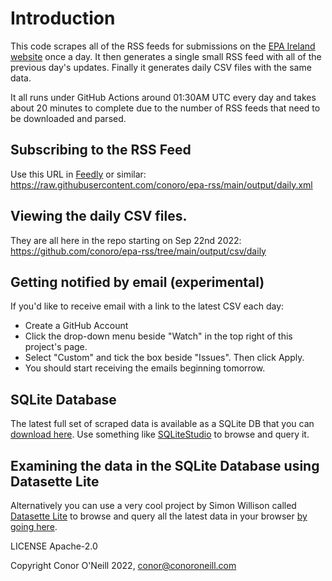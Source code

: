 # Introduction
This code scrapes all of the RSS feeds for submissions on the [EPA Ireland website](https://www.epa.ie/) once a day. It then generates a single small RSS feed with all of the previous day's updates. Finally it generates daily CSV files with the same data.

It all runs under GitHub Actions around 01:30AM UTC every day and takes about 20 minutes to complete due to the number of RSS feeds that need to be downloaded and parsed.

## Subscribing to the RSS Feed
Use this URL in [Feedly](https://feedly.com) or similar: https://raw.githubusercontent.com/conoro/epa-rss/main/output/daily.xml

## Viewing the daily CSV files.
They are all here in the repo starting on Sep 22nd 2022: https://github.com/conoro/epa-rss/tree/main/output/csv/daily

## Getting notified by email (experimental)
If you'd like to receive email with a link to the latest CSV each day:

* Create a GitHub Account
* Click the drop-down menu beside "Watch" in the top right of this project's page. 
* Select "Custom" and tick the box beside "Issues". Then click Apply. 
* You should start receiving the emails beginning tomorrow.
  
## SQLite Database
The latest full set of scraped data is available as a SQLite DB that you can [download here](https://epa-rss.s3.eu-west-1.amazonaws.com/latest/epa-rss.sqlite). Use something like [SQLiteStudio](https://sqlitestudio.pl/) to browse and query it.

## Examining the data in the SQLite Database using Datasette Lite
Alternatively you can use a very cool project by Simon Willison called [Datasette Lite](https://github.com/simonw/datasette-lite) to browse and query all the latest data in your browser [by going here](https://lite.datasette.io/?url=https%3A%2F%2Fepa-rss.s3.eu-west-1.amazonaws.com%2Flatest%2Fepa-rss.sqlite#/epa-rss/allsubmissions). 


LICENSE Apache-2.0

Copyright Conor O'Neill 2022, conor@conoroneill.com
